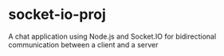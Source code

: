 # socket-io-proj
A chat application using Node.js and Socket.IO for bidirectional communication between a client and a server
